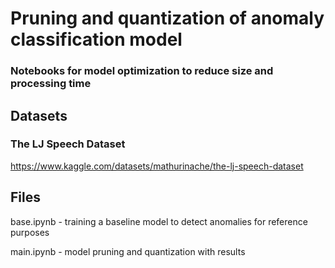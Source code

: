 # Pruning and quantization of anomaly classification model

### Notebooks for model optimization to reduce size and processing time

## Datasets

### The LJ Speech Dataset

https://www.kaggle.com/datasets/mathurinache/the-lj-speech-dataset

## Files

base.ipynb - training a baseline model to detect anomalies for reference purposes

main.ipynb - model pruning and quantization with results